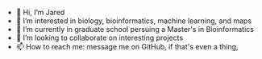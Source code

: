 - 👋 Hi, I’m Jared
- 👀 I’m interested in biology, bioinformatics, machine learning, and maps
- 🌱 I’m currently in graduate school persuing a Master's in Bioinformatics
- 💞️ I’m looking to collaborate on interesting projects
- 📫 How to reach me: message me on GitHub, if that's even a thing,
